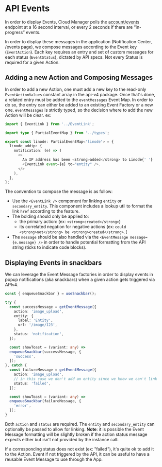 # API Events

In order to display Events, Cloud Manager polls the [account/events](https://www.linode.com/docs/api/account/#events-list) endpoint at a 16 second interval, or every 2 seconds if there are “in-progress” events.

In order to display these messages in the application (Notification Center, /events page), we compose messages according to the Event key (`EventAction`). Each key requires an entry and set of custom messages for each status (`EventStatus`), dictated by API specs. Not every Status is required for a given Action.

## Adding a new Action and Composing Messages

In order to add a new Action, one must add a new key to the read-only `EventActionValues` constant array in the api-v4 package.
Once that's done, a related entry must be added to the `eventMessages` Event Map. In order to do so, the entry can either be added to an existing Event Factory or a new one. `eventMessages` is strictly typed, so the decision where to add the new Action will be clear. ex:

```Typescript
import { EventLink } from '../EventLink';

import type { PartialEventMap } from '../types';

export const linode: PartialEventMap<'linode'> = {
  linode_addip: {
    notification: (e) => (
      <>
        An IP address has been <strong>added</strong> to Linode{' '}
        <EventLink event={e} to="entity" />.
      </>
    ),
  },
};
```

The convention to compose the message is as follow:
- Use the `<EventLink />` component for linking `entity` or `secondary_entity`. This component includes a lookup util to format the link `href` according to the feature.
- The bolding should only be applied to:
  - the primary action: (ex: `<strong>created</strong>`) 
  - its correlated negation for negative actions (ex: `could <strong>not</strong> be <strong>created</strong>.`)
- The `message` should be also handled via the `<EventMessage message={e.message} />` in order to handle potential formatting from the API string (ticks to indicate code blocks).

## Displaying Events in snackbars

We can leverage the Event Message factories in order to display events in popup notifications (aka snackbars) when a given action gets triggered via APIv4.

```Typescript
const { enqueueSnackbar } = useSnackbar();

try {
  const successMessage = getEventMessage({
    action: 'image_upload',
    entity: {
      label: 'Entity',
      url: '/image/123',
    },
    status: 'notification',
  });

  const showToast = (variant: any) =>
  enqueueSnackbar(successMessage, {
    'success',
  });
}, catch {
  const failureMessage = getEventMessage({
    action: 'image_upload',
    // in this case we don't add an entity since we know we can't link to it
    status: 'failed',
  });

  const showToast = (variant: any) =>
  enqueueSnackbar(failureMessage, {
    'error',
  });
}
```

Both `action` and `status` are required. The `entity` and `secondary_entity` can optionally be passed to allow for linking. **Note**: it is possible the Event Message formatting will be slightly broken if the action status message expects either but isn't not provided by the instance call.

If a corresponding status does not exist (ex: "failed"), it's quite ok to add it to the Action. Event if not triggered by the API, it can be useful to have a reusable Event Message to use through the App.
